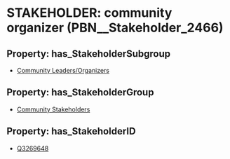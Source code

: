 # STAKEHOLDER: __community organizer__ (PBN__Stakeholder_2466)

## Property: has_StakeholderSubgroup

* [Community Leaders/Organizers](PBN__StakeholderSubgroup_127)

## Property: has_StakeholderGroup

* [Community Stakeholders](PBN__StakeholderGroup_8)

## Property: has_StakeholderID

* [Q3269648](Q3269648)

